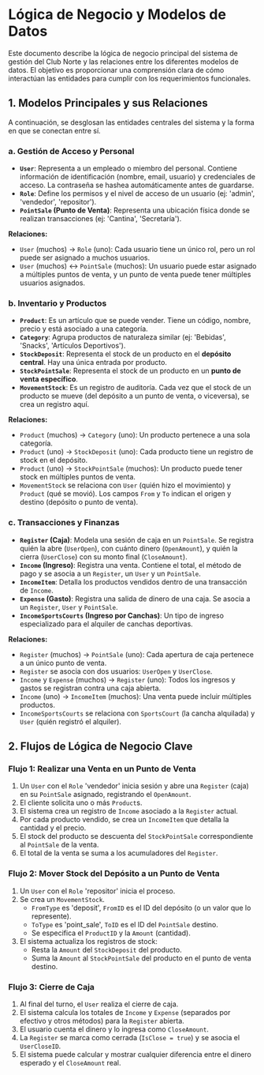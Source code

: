 # Lógica de Negocio y Modelos de Datos

Este documento describe la lógica de negocio principal del sistema de gestión del Club Norte y las relaciones entre los diferentes modelos de datos. El objetivo es proporcionar una comprensión clara de cómo interactúan las entidades para cumplir con los requerimientos funcionales.

## 1. Modelos Principales y sus Relaciones

A continuación, se desglosan las entidades centrales del sistema y la forma en que se conectan entre sí.

### a. Gestión de Acceso y Personal

-   **`User`**: Representa a un empleado o miembro del personal. Contiene información de identificación (nombre, email, usuario) y credenciales de acceso. La contraseña se hashea automáticamente antes de guardarse.
-   **`Role`**: Define los permisos y el nivel de acceso de un usuario (ej: 'admin', 'vendedor', 'repositor').
-   **`PointSale` (Punto de Venta)**: Representa una ubicación física donde se realizan transacciones (ej: 'Cantina', 'Secretaría').

**Relaciones:**
-   `User` (muchos) -> `Role` (uno): Cada usuario tiene un único rol, pero un rol puede ser asignado a muchos usuarios.
-   `User` (muchos) <-> `PointSale` (muchos): Un usuario puede estar asignado a múltiples puntos de venta, y un punto de venta puede tener múltiples usuarios asignados.

### b. Inventario y Productos

-   **`Product`**: Es un artículo que se puede vender. Tiene un código, nombre, precio y está asociado a una categoría.
-   **`Category`**: Agrupa productos de naturaleza similar (ej: 'Bebidas', 'Snacks', 'Artículos Deportivos').
-   **`StockDeposit`**: Representa el stock de un producto en el **depósito central**. Hay una única entrada por producto.
-   **`StockPointSale`**: Representa el stock de un producto en un **punto de venta específico**.
-   **`MovementStock`**: Es un registro de auditoría. Cada vez que el stock de un producto se mueve (del depósito a un punto de venta, o viceversa), se crea un registro aquí.

**Relaciones:**
-   `Product` (muchos) -> `Category` (uno): Un producto pertenece a una sola categoría.
-   `Product` (uno) -> `StockDeposit` (uno): Cada producto tiene un registro de stock en el depósito.
-   `Product` (uno) -> `StockPointSale` (muchos): Un producto puede tener stock en múltiples puntos de venta.
-   `MovementStock` se relaciona con `User` (quién hizo el movimiento) y `Product` (qué se movió). Los campos `From` y `To` indican el origen y destino (depósito o punto de venta).

### c. Transacciones y Finanzas

-   **`Register` (Caja)**: Modela una sesión de caja en un `PointSale`. Se registra quién la abre (`UserOpen`), con cuánto dinero (`OpenAmount`), y quién la cierra (`UserClose`) con su monto final (`CloseAmount`).
-   **`Income` (Ingreso)**: Registra una venta. Contiene el total, el método de pago y se asocia a un `Register`, un `User` y un `PointSale`.
-   **`IncomeItem`**: Detalla los productos vendidos dentro de una transacción de `Income`.
-   **`Expense` (Gasto)**: Registra una salida de dinero de una caja. Se asocia a un `Register`, `User` y `PointSale`.
-   **`IncomeSportsCourts` (Ingreso por Canchas)**: Un tipo de ingreso especializado para el alquiler de canchas deportivas.

**Relaciones:**
-   `Register` (muchos) -> `PointSale` (uno): Cada apertura de caja pertenece a un único punto de venta.
-   `Register` se asocia con dos usuarios: `UserOpen` y `UserClose`.
-   `Income` y `Expense` (muchos) -> `Register` (uno): Todos los ingresos y gastos se registran contra una caja abierta.
-   `Income` (uno) -> `IncomeItem` (muchos): Una venta puede incluir múltiples productos.
-   `IncomeSportsCourts` se relaciona con `SportsCourt` (la cancha alquilada) y `User` (quién registró el alquiler).

## 2. Flujos de Lógica de Negocio Clave

### Flujo 1: Realizar una Venta en un Punto de Venta

1.  Un `User` con el `Role` 'vendedor' inicia sesión y abre una `Register` (caja) en su `PointSale` asignado, registrando el `OpenAmount`.
2.  El cliente solicita uno o más `Product`s.
3.  El sistema crea un registro de `Income` asociado a la `Register` actual.
4.  Por cada producto vendido, se crea un `IncomeItem` que detalla la cantidad y el precio.
5.  El stock del producto se descuenta del `StockPointSale` correspondiente al `PointSale` de la venta.
6.  El total de la venta se suma a los acumuladores del `Register`.

### Flujo 2: Mover Stock del Depósito a un Punto de Venta

1.  Un `User` con el `Role` 'repositor' inicia el proceso.
2.  Se crea un `MovementStock`.
    -   `FromType` es 'deposit', `FromID` es el ID del depósito (o un valor que lo represente).
    -   `ToType` es 'point_sale', `ToID` es el ID del `PointSale` destino.
    -   Se especifica el `ProductID` y la `Amount` (cantidad).
3.  El sistema actualiza los registros de stock:
    -   Resta la `Amount` del `StockDeposit` del producto.
    -   Suma la `Amount` al `StockPointSale` del producto en el punto de venta destino.

### Flujo 3: Cierre de Caja

1.  Al final del turno, el `User` realiza el cierre de caja.
2.  El sistema calcula los totales de `Income` y `Expense` (separados por efectivo y otros métodos) para la `Register` abierta.
3.  El usuario cuenta el dinero y lo ingresa como `CloseAmount`.
4.  La `Register` se marca como cerrada (`IsClose = true`) y se asocia el `UserCloseID`.
5.  El sistema puede calcular y mostrar cualquier diferencia entre el dinero esperado y el `CloseAmount` real.
